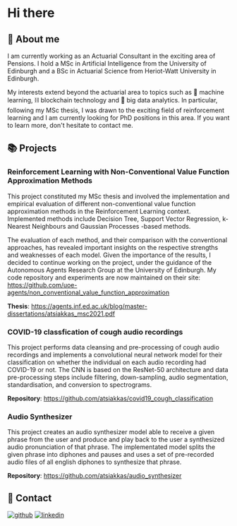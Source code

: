# Hi there 

## 👋 About me

I am currently working as an Actuarial Consultant in the exciting area of Pensions. I hold a MSc in Artificial Intelligence from the University of Edinburgh and a BSc in Actuarial Science from Heriot-Watt University in Edinburgh. 

My interests extend beyond the actuarial area to topics such as :robot: machine learning, :chains: blockchain technology and :floppy_disk: big data analytics. In particular, following my MSc thesis, I was drawn to the exciting field of reinforcement learning and I am currently looking for PhD positions in this area. If you want to learn more, don't hesitate to contact me.

## :books: Projects

### Reinforcement Learning with Non-Conventional Value Function Approximation Methods

This project constituted my MSc thesis and involved the implementation and empirical evaluation of different non-conventional value function approximation methods in the Reinforcement Learning context. Implemented methods include Decision Tree, Support Vector Regression, k-Nearest Neighbours and Gaussian Processes -based methods.

The evaluation of each method, and their comparison with the conventional approaches, has revealed important insights on the respective strengths and weaknesses of each model. Given the importance of the results, I decided to continue working on the project, under the guidance of the Autonomous Agents Research Group at the University of Edinburgh. My code repository and experiments are now maintained on their site: https://github.com/uoe-agents/non_conventional_value_function_approximation

**Thesis**: https://agents.inf.ed.ac.uk/blog/master-dissertations/atsiakkas_msc2021.pdf 

### COVID-19 classfication of cough audio recordings

This project performs data cleansing and pre-processing of cough audio recordings and implements a convolutional neural network model for their classification on whether the individual on each audio recording had COVID-19 or not. The CNN is based on the ResNet-50 architecture and data pre-processing steps include filtering, down-sampling, audio segmentation, standardisation, and conversion to spectrograms. 

**Repository**: https://github.com/atsiakkas/covid19_cough_classification

### Audio Synthesizer

This project creates an audio synthesizer model able to receive a given phrase from the user and produce and play back to the user a synthesized audio pronunciation of that phrase. The implementated model splits the given phrase into diphones and pauses and uses a set of pre-recorded audio files of all english diphones to synthesize that phrase. 

**Repository**: https://github.com/atsiakkas/audio_synthesizer

## 💬 Contact

[![github](https://img.shields.io/badge/GitHub-000000?style=for-the-badge&logo=GitHub&logoColor=white)](https://github.com/atsiakkas)
[![linkedin](https://img.shields.io/badge/LinkedIn-000000?style=for-the-badge&logo=LinkedIn&logoColor=white)](https://www.linkedin.com/in/antreastsiakkas/)
